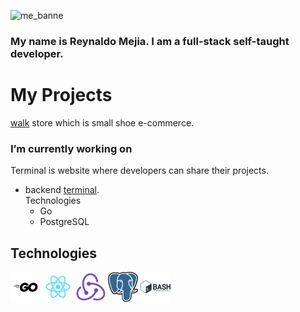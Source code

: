 ![me_banne](https://user-images.githubusercontent.com/51460153/130691390-6d82ee5e-e1bc-42ec-a033-2457b72c8772.png)

### My name is Reynaldo Mejia. I am a full-stack self-taught developer.

# My Projects
[walk](https://github.com/redmejia/walk) store which is small shoe e-commerce.

### I’m currently working on
Terminal is website where developers can share their projects.
- backend [terminal](https://github.com/redmejia/terminal-api).\
Technologies
   * Go
   * PostgreSQL
   
  
  
  
  


##  Technologies
<div style="display: inline_blok" >
  <img  alt="go" width="48px" src="https://raw.githubusercontent.com/github/explore/80688e429a7d4ef2fca1e82350fe8e3517d3494d/topics/go/go.png" /> 
  <img  alt="react" width="48px" src="https://raw.githubusercontent.com/github/explore/80688e429a7d4ef2fca1e82350fe8e3517d3494d/topics/react/react.png" />
  <img  alt="redux" width="48px" src="https://raw.githubusercontent.com/github/explore/80688e429a7d4ef2fca1e82350fe8e3517d3494d/topics/redux/redux.png" /> 
  <img  alt="psql" width="48px" src="https://raw.githubusercontent.com/github/explore/80688e429a7d4ef2fca1e82350fe8e3517d3494d/topics/postgresql/postgresql.png" /> 
  <img alt="redux" width="48px" src="https://raw.githubusercontent.com/github/explore/80688e429a7d4ef2fca1e82350fe8e3517d3494d/topics/bash/bash.png" /> 
</div>
 


<!--
**redmejia/redmejia** is a ✨ _special_ ✨ repository because its `README.md` (this file) appears on your GitHub profile.

Here are some ideas to get you started:

- 🔭 👋 I’m currently working on ...
-🌱 I’m currently learning ... 
- 👯 I’m looking to collaborate on ...
- 🤔 I’m looking for help with ...
- 💬 Ask me about ...
- 📫 How to reach me: ...
- 😄 Pronouns: ...
- ⚡ Fun fact: ...
-->
